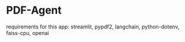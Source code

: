 # PDF-Agent
 
requirements for this app: streamlit, pypdf2, langchain, python-dotenv, faiss-cpu, openai